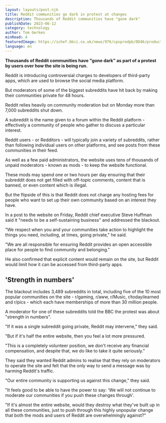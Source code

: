 ```yaml
---
layout: layouts/post.njk
title: Reddit communities go dark in protest at changes
description: Thousands of Reddit communities have "gone dark"
publishDate: 2023-06-12
category: technology
author: Tom Gerken
minRead: 4
featuredImage: https://ichef.bbci.co.uk/news/976/cpsprodpb/DD46/production/_130064665_gettyimages-1258039400.jpg.webp
language: en
---
```


<!--StartFragment-->

**Thousands of Reddit communities have "gone dark" as part of a protest by users over how the site is being run.**

Reddit is introducing controversial charges to developers of third-party apps, which are used to browse the social media platform.

But moderators of some of the biggest subreddits have hit back by making their communities private for 48 hours.

Reddit relies heavily on community moderation but on Monday more than 7,000 subreddits shut down.

A subreddit is the name given to a forum within the Reddit platform - effectively a community of people who gather to discuss a particular interest.

Reddit users - or Redditors - will typically join a variety of subreddits, rather than following individual users on other platforms, and see posts from these communities in their feed.

As well as a few paid administrators, the website uses tens of thousands of unpaid moderators - known as mods - to keep the website functional.

These mods may spend one or two hours per day ensuring that their subreddit does not get filled with off-topic comments, content that is banned, or even content which is illegal.

But the flipside of this is that Reddit does not charge any hosting fees for people who want to set up their own community based on an interest they have.

In a post to the website on Friday, Reddit chief executive Steve Huffman said it "needs to be a self-sustaining business" and addressed the blackout.

"We respect when you and your communities take action to highlight the things you need, including, at times, going private," he said.

"We are all responsible for ensuring Reddit provides an open accessible place for people to find community and belonging."

He also confirmed that explicit content would remain on the site, but Reddit would limit how it can be accessed from third-party apps.

## 'Strength in numbers'

The blackout includes 3,489 subreddits in total, including five of the 10 most popular communities on the site - r/gaming, r/aww, r/Music, r/todayilearned and r/pics - which each have memberships of more than 30 million people.

A moderator for one of these subreddits told the BBC the protest was about "strength in numbers".

"If it was a single subreddit going private, Reddit may intervene," they said.

"But if it's half the entire website, then you feel a lot more pressured.

"This is a completely volunteer position, we don't receive any financial compensation, and despite that, we do like to take it quite seriously."

They said they wanted Reddit admins to realise that they rely on moderators to operate the site and felt that the only way to send a message was by harming Reddit's traffic.

"Our entire community is supporting us against this change," they said.

"It feels good to be able to have the power to say: 'We will not continue to moderate our communities if you push these changes through'.

"If it's almost the entire website, would they destroy what they've built up in all these communities, just to push through this highly unpopular change that both the mods and users of Reddit are overwhelmingly against?"

